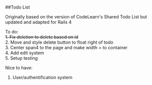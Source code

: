 ##Todo List

Originally based on the version of CodeLearn's Shared Todo List but updated and adapted for Rails 4

To do:  
~~1. Fix deletion to delete based on id~~  
2. Move and style delete button to float right of todo  
3. Center span4 to the page and make width = to container  
4. Add edit system  
5. Setup testing  

Nice to have:  
1. User/authentification system  